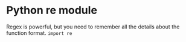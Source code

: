 # Python re module
Regex is powerful, but you need to remember all the details about the function format.
`import re`
